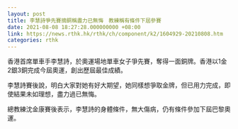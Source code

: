 ```yaml
---
layout: post
title: 李慧詩爭先賽摘銅稱盡力已無悔　教練稱有條件下屆參賽
date: 2021-08-08 18:27:28.000000000 +08:00
link: https://news.rthk.hk/rthk/ch/component/k2/1604929-20210808.htm
categories: rthk
---
```


香港首席單車手李慧詩，於奧運場地單車女子爭先賽，奪得一面銅牌。香港以1金2銀3銅完成今屆奧運，創出歷屆最佳成績。

李慧詩賽後說，明白大家對她有好大期望，她同樣想爭取金牌，但已用力完成，即使結果未如理想，盡力過已無悔。

總教練沈金康賽後表示，李慧詩的身體條件，無大傷病，仍有條件參加下屆巴黎奧運。
